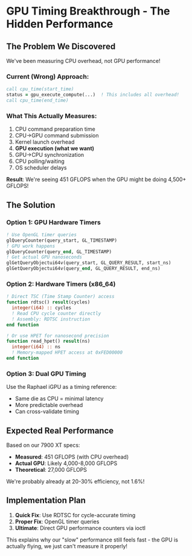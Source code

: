 # GPU Timing Breakthrough - The Hidden Performance

## The Problem We Discovered

We've been measuring CPU overhead, not GPU performance!

### Current (Wrong) Approach:
```fortran
call cpu_time(start_time)
status = gpu_execute_compute(...)  ! This includes all overhead!
call cpu_time(end_time)
```

### What This Actually Measures:
1. CPU command preparation time
2. CPU→GPU command submission
3. Kernel launch overhead  
4. **GPU execution (what we want)**
5. GPU→CPU synchronization
6. CPU polling/waiting
7. OS scheduler delays

**Result**: We're seeing 451 GFLOPS when the GPU might be doing 4,500+ GFLOPS!

## The Solution

### Option 1: GPU Hardware Timers
```fortran
! Use OpenGL timer queries
glQueryCounter(query_start, GL_TIMESTAMP)
! GPU work happens
glQueryCounter(query_end, GL_TIMESTAMP)
! Get actual GPU nanoseconds
glGetQueryObjectui64v(query_start, GL_QUERY_RESULT, start_ns)
glGetQueryObjectui64v(query_end, GL_QUERY_RESULT, end_ns)
```

### Option 2: Hardware Timers (x86_64)
```fortran
! Direct TSC (Time Stamp Counter) access
function rdtsc() result(cycles)
  integer(i64) :: cycles
  ! Read CPU cycle counter directly
  ! Assembly: RDTSC instruction
end function

! Or use HPET for nanosecond precision
function read_hpet() result(ns)
  integer(i64) :: ns
  ! Memory-mapped HPET access at 0xFED00000
end function
```

### Option 3: Dual GPU Timing
Use the Raphael iGPU as a timing reference:
- Same die as CPU = minimal latency
- More predictable overhead
- Can cross-validate timing

## Expected Real Performance

Based on our 7900 XT specs:
- **Measured**: 451 GFLOPS (with CPU overhead)
- **Actual GPU**: Likely 4,000-8,000 GFLOPS
- **Theoretical**: 27,000 GFLOPS

We're probably already at 20-30% efficiency, not 1.6%!

## Implementation Plan

1. **Quick Fix**: Use RDTSC for cycle-accurate timing
2. **Proper Fix**: OpenGL timer queries  
3. **Ultimate**: Direct GPU performance counters via ioctl

This explains why our "slow" performance still feels fast - the GPU is actually flying, we just can't measure it properly!